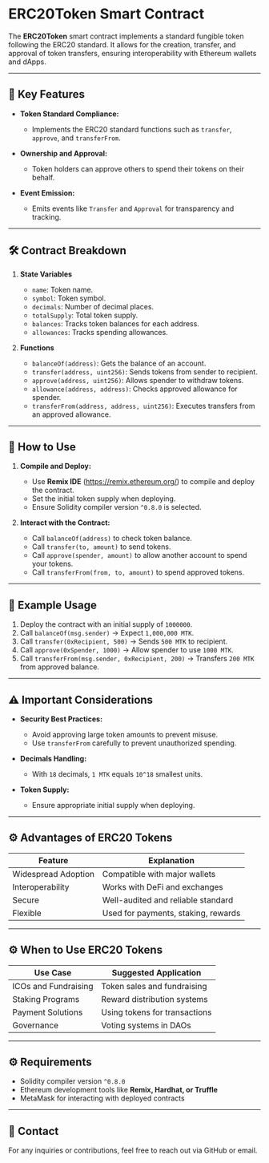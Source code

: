 # ERC20Token Smart Contract

The **ERC20Token** smart contract implements a standard fungible token following the ERC20 standard. It allows for the creation, transfer, and approval of token transfers, ensuring interoperability with Ethereum wallets and dApps.

---

## 📄 Key Features

- **Token Standard Compliance:**  
  - Implements the ERC20 standard functions such as `transfer`, `approve`, and `transferFrom`.
  
- **Ownership and Approval:**  
  - Token holders can approve others to spend their tokens on their behalf.

- **Event Emission:**  
  - Emits events like `Transfer` and `Approval` for transparency and tracking.

---

## 🛠️ Contract Breakdown

1. **State Variables**
   - `name`: Token name.
   - `symbol`: Token symbol.
   - `decimals`: Number of decimal places.
   - `totalSupply`: Total token supply.
   - `balances`: Tracks token balances for each address.
   - `allowances`: Tracks spending allowances.

2. **Functions**
   - `balanceOf(address)`: Gets the balance of an account.
   - `transfer(address, uint256)`: Sends tokens from sender to recipient.
   - `approve(address, uint256)`: Allows spender to withdraw tokens.
   - `allowance(address, address)`: Checks approved allowance for spender.
   - `transferFrom(address, address, uint256)`: Executes transfers from an approved allowance.

---

## 🚀 How to Use

1. **Compile and Deploy:**  
   - Use **Remix IDE** (https://remix.ethereum.org/) to compile and deploy the contract.
   - Set the initial token supply when deploying.
   - Ensure Solidity compiler version `^0.8.0` is selected.

2. **Interact with the Contract:**  
   - Call `balanceOf(address)` to check token balance.  
   - Call `transfer(to, amount)` to send tokens.  
   - Call `approve(spender, amount)` to allow another account to spend your tokens.  
   - Call `transferFrom(from, to, amount)` to spend approved tokens.

---

## 📌 Example Usage

1. Deploy the contract with an initial supply of `1000000`.  
2. Call `balanceOf(msg.sender)` → Expect `1,000,000 MTK`.  
3. Call `transfer(0xRecipient, 500)` → Sends `500 MTK` to recipient.  
4. Call `approve(0xSpender, 1000)` → Allow spender to use `1000 MTK`.  
5. Call `transferFrom(msg.sender, 0xRecipient, 200)` → Transfers `200 MTK` from approved balance.

---

## ⚠️ Important Considerations

- **Security Best Practices:**  
  - Avoid approving large token amounts to prevent misuse.
  - Use `transferFrom` carefully to prevent unauthorized spending.

- **Decimals Handling:**  
  - With `18` decimals, `1 MTK` equals `10^18` smallest units.

- **Token Supply:**  
  - Ensure appropriate initial supply when deploying.

---

## ⚙️ Advantages of ERC20 Tokens

| Feature             | Explanation                           |
|--------------------|---------------------------------------|
| Widespread Adoption | Compatible with major wallets        |
| Interoperability   | Works with DeFi and exchanges         |
| Secure             | Well-audited and reliable standard    |
| Flexible           | Used for payments, staking, rewards   |

---

## ⚙️ When to Use ERC20 Tokens

| Use Case             | Suggested Application                |
|---------------------|--------------------------------------|
| ICOs and Fundraising | Token sales and fundraising         |
| Staking Programs     | Reward distribution systems         |
| Payment Solutions    | Using tokens for transactions       |
| Governance           | Voting systems in DAOs              |

---

## ⚙️ Requirements

- Solidity compiler version `^0.8.0`
- Ethereum development tools like **Remix, Hardhat, or Truffle**
- MetaMask for interacting with deployed contracts

---

## 📧 Contact

For any inquiries or contributions, feel free to reach out via GitHub or email.

